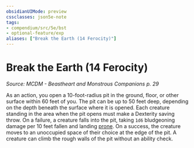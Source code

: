 ```yaml
---
obsidianUIMode: preview
cssclasses: json5e-note
tags:
- compendium/src/5e/bst
- optional-feature/exp
aliases: ["Break the Earth (14 Ferocity)"]
---
```

# Break the Earth (14 Ferocity)
*Source: MCDM - Beastheart and Monstrous Companions p. 29* 

As an action, you open a 10-foot-radius pit in the ground, floor, or other surface within 60 feet of you. The pit can be up to 50 feet deep, depending on the depth beneath the surface where it is opened. Each creature standing in the area when the pit opens must make a Dexterity saving throw. On a failure, a creature falls into the pit, taking `1d6` bludgeoning damage per 10 feet fallen and landing [prone](../../Rules%20&%20Options/5e%20Rules/conditions.md##prone). On a success, the creature moves to an unoccupied space of their choice at the edge of the pit. A creature can climb the rough walls of the pit without an ability check.
